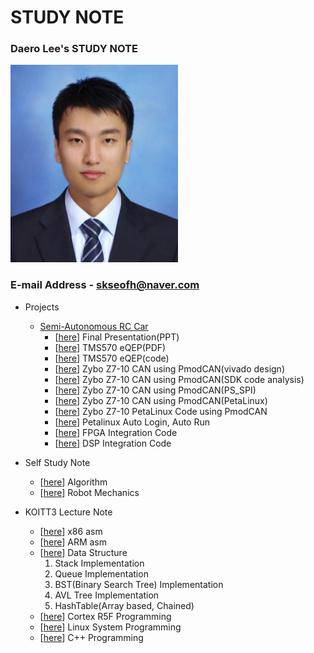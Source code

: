 # STUDY NOTE

### Daero Lee's STUDY NOTE

![daero](./me/LeeDaeRo.png)

### E-mail Address - skseofh@naver.com 
- Projects
  - [Semi-Autonomous RC Car](https://github.com/daeroro/StudyNote/tree/master/Projects/Semi-AutonomousRCCar)
    - [[here](https://github.com/daeroro/StudyNote/blob/master/Projects/Semi-AutonomousRCCar/docs/f458_final.pptx)] Final Presentation(PPT)
    - [[here](https://github.com/daeroro/StudyNote/blob/master/Projects/Semi-AutonomousRCCar/docs/eQEP.pdf)] TMS570 eQEP(PDF)
    - [[here](https://github.com/daeroro/StudyNote/blob/master/Projects/Semi-AutonomousRCCar/MCU/eQEP_test/source/HL_sys_main.c)] TMS570 eQEP(code)
    - [[here](https://github.com/daeroro/StudyNote/blob/master/Projects/Semi-AutonomousRCCar/docs/fpga_PmodCAN(vivado).pdf)] Zybo Z7-10 CAN using PmodCAN(vivado design)
    - [[here](https://github.com/daeroro/StudyNote/blob/master/Projects/Semi-AutonomousRCCar/docs/fpga_PmodCAN(SDK).pdf)] Zybo Z7-10 CAN using PmodCAN(SDK code analysis)
    - [[here](https://github.com/daeroro/StudyNote/blob/master/Projects/Semi-AutonomousRCCar/docs/fpga_PmodCAN(PS_SPI).pdf)] Zybo Z7-10 CAN using PmodCAN(PS_SPI)
    - [[here](https://github.com/daeroro/StudyNote/blob/master/Projects/Semi-AutonomousRCCar/docs/fpga_PmodCAN(petalinux).pdf)] Zybo Z7-10 CAN using PmodCAN(PetaLinux)
    - [[here](https://github.com/daeroro/StudyNote/blob/master/Projects/Semi-AutonomousRCCar/FPGA/vivado_project/ps_spi/project-spec/meta-user/recipes-apps/ps-spi-app/files/ps-spi-app.c)] Zybo Z7-10 PetaLinux Code using PmodCAN
    - [[here](https://github.com/daeroro/StudyNote/blob/master/Projects/Semi-AutonomousRCCar/docs/petalinux_autosetting.pdf)] Petalinux Auto Login, Auto Run
    - [[here](https://github.com/daeroro/StudyNote/blob/master/Projects/Semi-AutonomousRCCar/FPGA/vivado_project/ps-spi-i2c/project-spec/meta-user/recipes-apps/ps-spi-i2c-app/files/ps-spi-i2c-app.c)] FPGA Integration Code
    - [[here](https://github.com/daeroro/StudyNote/blob/master/Projects/Semi-AutonomousRCCar/DSP/dsp_integration.cpp)] DSP Integration Code

- Self Study Note 
  - [[here](https://github.com/daeroro/StudyNote/tree/master/algorithm)] Algorithm
  - [[here](https://github.com/daeroro/StudyNote/tree/master/RobotMechanics)] Robot Mechanics

- KOITT3 Lecture Note
  - [[here](https://github.com/daeroro/StudyNote/tree/master/asm_x86_note)] x86 asm 
  - [[here](https://github.com/daeroro/StudyNote/tree/master/asm_ARM_note)] ARM asm 
  - [[here](https://github.com/daeroro/StudyNote/tree/master/data_structure_note)] Data Structure 
     1. Stack Implementation
     2. Queue Implementation
     3. BST(Binary Search Tree) Implementation
     4. AVL Tree Implementation
     5. HashTable(Array based, Chained)
  - [[here](https://github.com/daeroro/StudyNote/tree/master/cortex-r5f)] Cortex R5F Programming 
  - [[here](https://github.com/daeroro/StudyNote/tree/master/linux_lecture_note)] Linux System Programming 
  - [[here](https://github.com/daeroro/StudyNote/tree/master/c%2B%2B_note/cpp)] C++ Programming 
